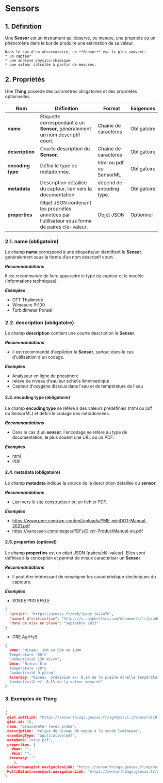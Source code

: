 # **Sensors**  

## **1. Définition** 
Une **Sensor** est un instrument qui observe, ou mesure, une propriété ou un phénomène dans le but de produire une estimation de sa valeur.  

```{tip}
Dans le cas d'un observatoire, un **Sensor** est le plus souvent:
* un capteur
* une analyse physico-chimique
* une valeur calculée à partir de mesures.
```

## **2. Propriètés**  
Une **Thing** posséde des paramètres obligatoires et des propriétés optionnelles.

|  Nom |  Définition | Format | Exigences |
|---|---|---|---|
| **name** | Étiquette correspondant à un **Sensor**, généralement un nom descriptif court.| Chaine de caractères  | Obligatoire |
| **description** | Courte description du **Sensor**. | Chaine de caractères  | Obligatoire |
| **encoding type** | Défini le type de métadonnée. | html ou pdf ou SensorML | Obligatoire |
| **metadata** | Description détaillée du capteur, lien vers la documentation | dépend de encoding type. | Obligatoire |
| **properties**  | Objet JSON contenant les propriétés annotées par l’utilisateur sous forme de paires clé-valeur. | Objet JSON  | Optionnel |

### **2.1. name** (obligatoire) 
Le champ **name** correspond à une étiquette/un identifiant le **Sensor**, généralement sous la forme d’un nom descriptif court.

***Recommandations***  

Il est recommandé de faire apparaitre le type du capteur et le modèle (informations techniques).

***Exemples***  

* OTT Thalimede  
* Wimesure Pt100  
* Turbidimeter Ponsel

### **2.2. description** (obligatoire)  

Le champ **description** contient une courte description le **Sensor**.

***Recommandations***  

* Il est recommandé d'expliciter le **Sensor**, surtout dans le cas d'utilisattion d'un codage. 

***Exemples***  

* Analyseur en ligne de phosphore
* releve de niveau d'eau sur echelle limnimetrique
* Capteur d'oxygène dissous dans l'eau et de température de l'eau  

#### **2.3. encoding type** (obligatoire)  

Le champ **encoding type** se référe à des valeurs prédéfinies (html ou pdf ou SensorML) et défini le codage des métadonnées.

***Recommandations***  

* Dans le cas d'un **sensor**, l'encodage se référe au type de documentation, le plus souent une URL ou un PDF. 

***Exemples***  

* html
* PDF

#### **2.4. metadata** (obligatoire)  

Le champ **metadata** indique la source de la description détaillée du **sensor**.

***Recommandations***  

* Lien vers le site constructeur ou un fichier PDF. 

***Exemples***  

* https://www.pme.com/wp-content/uploads/PME-miniDOT-Manual-2021.pdf
* https://vanessen.com/images/PDFs/Diver-ProductManual-en.pdf  

#### **2.5. properties** (optionel)  

Le champ **properties** est un objet JSON (paires/clé-valeur). Elles sont définies à la conception et permet de mieux caractériser un **Sensor**.  

***Recommandations***

* Il peut être intéressant de renseigner les caractéristique stechniques du capteurs.

***Exemples***  

* SOERE PRO EFELE

```json
{ 
  "projet": "https://geosas.fr/web/?page_id=2476",  
  "manuel d'utilisation": "https://s.campbellsci.com/documents/fr/product-brochures/b_cr1000.pdf",
  "date de mise en place": "Septembre 2013" 
}
```

* ORE AgrHyS

```json
{
  Vmax: "Niveau  10m ou 50m ou 100m
  Température -80°C
  Conductivité 120 mS/cm",
  Vmin: "Niveau 0 m
  Température -20°C
  Conductivité 0 µS/cm",
  Accuracy: "Niveau  précision +/- 0,2% de la pleine échelle Température précision +/- 0,2°C
  Conductivité +/- 0,1% de la valeur mesurée"
}
```
### **3. Exemples de Thing**   

```json

{
 @iot.selfLink: "https://sensorthings.geosas.fr/agrhys/v1.1/Sensors(10)",
 @iot.id: 10,
 name: "Groundwater level probe",
 description: "releve de niveau de nappe à la sonde lumineuse",
 encodingType: "application/pdf",
 metadata: "none.pdf",
 properties: {
   Vmax: "",
   Vmin: "",
  Accuracy: ""
    },
 Datastreams@iot.navigationLink: "https://sensorthings.geosas.fr/agrhys/v1.1/Sensors(10)/Datastreams",
 MultiDatastreams@iot.navigationLink: "https://sensorthings.geosas.fr/agrhys/v1.1/Sensors(10)/MultiDatastreams"
}

```
